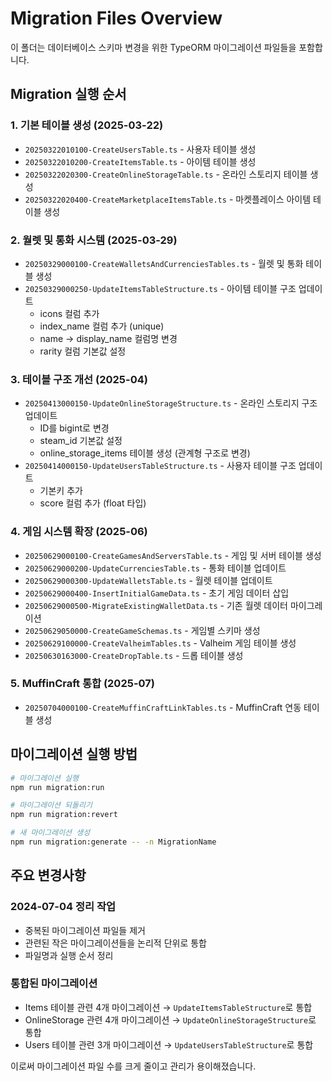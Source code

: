# Migration Files Overview

이 폴더는 데이터베이스 스키마 변경을 위한 TypeORM 마이그레이션 파일들을 포함합니다.

## Migration 실행 순서

### 1. 기본 테이블 생성 (2025-03-22)
- `20250322010100-CreateUsersTable.ts` - 사용자 테이블 생성
- `20250322010200-CreateItemsTable.ts` - 아이템 테이블 생성
- `20250322020300-CreateOnlineStorageTable.ts` - 온라인 스토리지 테이블 생성
- `20250322020400-CreateMarketplaceItemsTable.ts` - 마켓플레이스 아이템 테이블 생성

### 2. 월렛 및 통화 시스템 (2025-03-29)
- `20250329000100-CreateWalletsAndCurrenciesTables.ts` - 월렛 및 통화 테이블 생성
- `20250329000250-UpdateItemsTableStructure.ts` - 아이템 테이블 구조 업데이트
  - icons 컬럼 추가
  - index_name 컬럼 추가 (unique)
  - name → display_name 컬럼명 변경
  - rarity 컬럼 기본값 설정

### 3. 테이블 구조 개선 (2025-04)
- `20250413000150-UpdateOnlineStorageStructure.ts` - 온라인 스토리지 구조 업데이트
  - ID를 bigint로 변경
  - steam_id 기본값 설정
  - online_storage_items 테이블 생성 (관계형 구조로 변경)
- `20250414000150-UpdateUsersTableStructure.ts` - 사용자 테이블 구조 업데이트
  - 기본키 추가
  - score 컬럼 추가 (float 타입)

### 4. 게임 시스템 확장 (2025-06)
- `20250629000100-CreateGamesAndServersTable.ts` - 게임 및 서버 테이블 생성
- `20250629000200-UpdateCurrenciesTable.ts` - 통화 테이블 업데이트
- `20250629000300-UpdateWalletsTable.ts` - 월렛 테이블 업데이트
- `20250629000400-InsertInitialGameData.ts` - 초기 게임 데이터 삽입
- `20250629000500-MigrateExistingWalletData.ts` - 기존 월렛 데이터 마이그레이션
- `20250629050000-CreateGameSchemas.ts` - 게임별 스키마 생성
- `20250629100000-CreateValheimTables.ts` - Valheim 게임 테이블 생성
- `20250630163000-CreateDropTable.ts` - 드롭 테이블 생성

### 5. MuffinCraft 통합 (2025-07)
- `20250704000100-CreateMuffinCraftLinkTables.ts` - MuffinCraft 연동 테이블 생성

## 마이그레이션 실행 방법

```bash
# 마이그레이션 실행
npm run migration:run

# 마이그레이션 되돌리기
npm run migration:revert

# 새 마이그레이션 생성
npm run migration:generate -- -n MigrationName
```

## 주요 변경사항

### 2024-07-04 정리 작업
- 중복된 마이그레이션 파일들 제거
- 관련된 작은 마이그레이션들을 논리적 단위로 통합
- 파일명과 실행 순서 정리

### 통합된 마이그레이션
- Items 테이블 관련 4개 마이그레이션 → `UpdateItemsTableStructure`로 통합
- OnlineStorage 관련 4개 마이그레이션 → `UpdateOnlineStorageStructure`로 통합  
- Users 테이블 관련 3개 마이그레이션 → `UpdateUsersTableStructure`로 통합

이로써 마이그레이션 파일 수를 크게 줄이고 관리가 용이해졌습니다.
